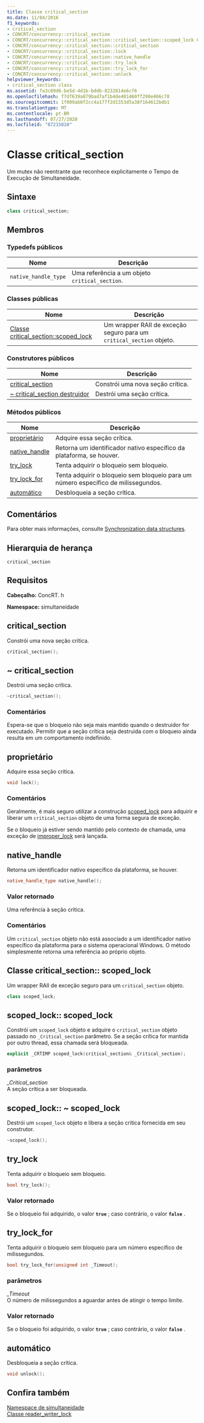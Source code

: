 ```yaml
---
title: Classe critical_section
ms.date: 11/04/2016
f1_keywords:
- critical_section
- CONCRT/concurrency::critical_section
- CONCRT/concurrency::critical_section::critical_section::scoped_lock Class
- CONCRT/concurrency::critical_section::critical_section
- CONCRT/concurrency::critical_section::lock
- CONCRT/concurrency::critical_section::native_handle
- CONCRT/concurrency::critical_section::try_lock
- CONCRT/concurrency::critical_section::try_lock_for
- CONCRT/concurrency::critical_section::unlock
helpviewer_keywords:
- critical_section class
ms.assetid: fa3c89d6-be5d-4d1b-bddb-8232814e6cf6
ms.openlocfilehash: f7df639a879bad7af1b4de401460ff298e466c78
ms.sourcegitcommit: 1f009ab0f2cc4a177f2d1353d5a38f164612bdb1
ms.translationtype: MT
ms.contentlocale: pt-BR
ms.lasthandoff: 07/27/2020
ms.locfileid: "87215810"
---
```

# <a name="critical_section-class"></a>Classe critical_section

Um mutex não reentrante que reconhece explicitamente o Tempo de Execução de Simultaneidade.

## <a name="syntax"></a>Sintaxe

```cpp
class critical_section;
```

## <a name="members"></a>Membros

### <a name="public-typedefs"></a>Typedefs públicos

|Nome|Descrição|
|----------|-----------------|
|`native_handle_type`|Uma referência a um objeto `critical_section`.|

### <a name="public-classes"></a>Classes públicas

|Nome|Descrição|
|----------|-----------------|
|[Classe critical_section::scoped_lock](#critical_section__scoped_lock_class)|Um wrapper RAII de exceção seguro para um `critical_section` objeto.|

### <a name="public-constructors"></a>Construtores públicos

|Nome|Descrição|
|----------|-----------------|
|[critical_section](#ctor)|Constrói uma nova seção crítica.|
|[~ critical_section destruidor](#dtor)|Destrói uma seção crítica.|

### <a name="public-methods"></a>Métodos públicos

|Nome|Descrição|
|----------|-----------------|
|[proprietário](#lock)|Adquire essa seção crítica.|
|[native_handle](#native_handle)|Retorna um identificador nativo específico da plataforma, se houver.|
|[try_lock](#try_lock)|Tenta adquirir o bloqueio sem bloqueio.|
|[try_lock_for](#try_lock_for)|Tenta adquirir o bloqueio sem bloqueio para um número específico de milissegundos.|
|[automático](#unlock)|Desbloqueia a seção crítica.|

## <a name="remarks"></a>Comentários

Para obter mais informações, consulte [Synchronization data structures](../../../parallel/concrt/synchronization-data-structures.md).

## <a name="inheritance-hierarchy"></a>Hierarquia de herança

`critical_section`

## <a name="requirements"></a>Requisitos

**Cabeçalho:** ConcRT. h

**Namespace:** simultaneidade

## <a name="critical_section"></a><a name="ctor"></a>critical_section

Constrói uma nova seção crítica.

```cpp
critical_section();
```

## <a name="critical_section"></a><a name="dtor"></a>~ critical_section

Destrói uma seção crítica.

```cpp
~critical_section();
```

### <a name="remarks"></a>Comentários

Espera-se que o bloqueio não seja mais mantido quando o destruidor for executado. Permitir que a seção crítica seja destruida com o bloqueio ainda resulta em um comportamento indefinido.

## <a name="lock"></a><a name="lock"></a>proprietário

Adquire essa seção crítica.

```cpp
void lock();
```

### <a name="remarks"></a>Comentários

Geralmente, é mais seguro utilizar a construção [scoped_lock](#critical_section__scoped_lock_class) para adquirir e liberar um `critical_section` objeto de uma forma segura de exceção.

Se o bloqueio já estiver sendo mantido pelo contexto de chamada, uma exceção de [improper_lock](improper-lock-class.md) será lançada.

## <a name="native_handle"></a><a name="native_handle"></a>native_handle

Retorna um identificador nativo específico da plataforma, se houver.

```cpp
native_handle_type native_handle();
```

### <a name="return-value"></a>Valor retornado

Uma referência à seção crítica.

### <a name="remarks"></a>Comentários

Um `critical_section` objeto não está associado a um identificador nativo específico da plataforma para o sistema operacional Windows. O método simplesmente retorna uma referência ao próprio objeto.

## <a name="critical_sectionscoped_lock-class"></a><a name="critical_section__scoped_lock_class"></a>Classe critical_section:: scoped_lock

Um wrapper RAII de exceção seguro para um `critical_section` objeto.

```cpp
class scoped_lock;
```

## <a name="scoped_lockscoped_lock"></a><a name="critical_section__scoped_lock_ctor"></a>scoped_lock:: scoped_lock

Constrói um `scoped_lock` objeto e adquire o `critical_section` objeto passado no `_Critical_section` parâmetro. Se a seção crítica for mantida por outro thread, essa chamada será bloqueada.

```cpp
explicit _CRTIMP scoped_lock(critical_section& _Critical_section);
```

### <a name="parameters"></a>parâmetros

*_Critical_section*<br/>
A seção crítica a ser bloqueada.

## <a name="scoped_lockscoped_lock"></a><a name="critical_section__scoped_lock_dtor"></a>scoped_lock:: ~ scoped_lock

Destrói um `scoped_lock` objeto e libera a seção crítica fornecida em seu construtor.

```cpp
~scoped_lock();
```

## <a name="try_lock"></a><a name="try_lock"></a>try_lock

Tenta adquirir o bloqueio sem bloqueio.

```cpp
bool try_lock();
```

### <a name="return-value"></a>Valor retornado

Se o bloqueio foi adquirido, o valor **`true`** ; caso contrário, o valor **`false`** .

## <a name="try_lock_for"></a><a name="try_lock_for"></a>try_lock_for

Tenta adquirir o bloqueio sem bloqueio para um número específico de milissegundos.

```cpp
bool try_lock_for(unsigned int _Timeout);
```

### <a name="parameters"></a>parâmetros

*_Timeout*<br/>
O número de milissegundos a aguardar antes de atingir o tempo limite.

### <a name="return-value"></a>Valor retornado

Se o bloqueio foi adquirido, o valor **`true`** ; caso contrário, o valor **`false`** .

## <a name="unlock"></a><a name="unlock"></a>automático

Desbloqueia a seção crítica.

```cpp
void unlock();
```

## <a name="see-also"></a>Confira também

[Namespace de simultaneidade](concurrency-namespace.md)<br/>
[Classe reader_writer_lock](reader-writer-lock-class.md)
